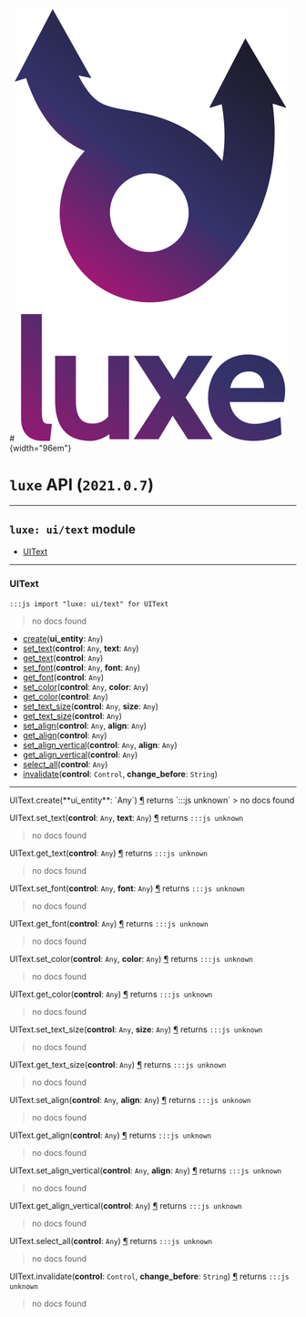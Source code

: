 #![](../../images/luxe-dark.svg){width="96em"}

# `luxe` API (`2021.0.7`)  


---

## `luxe: ui/text` module

- [UIText](#uitext)   

---

### UIText
`:::js import "luxe: ui/text" for UIText`
> no docs found

- [create](#UIText.create)(**ui_entity**: `Any`)
- [set_text](#UIText.set_text+2)(**control**: `Any`, **text**: `Any`)
- [get_text](#UIText.get_text)(**control**: `Any`)
- [set_font](#UIText.set_font+2)(**control**: `Any`, **font**: `Any`)
- [get_font](#UIText.get_font)(**control**: `Any`)
- [set_color](#UIText.set_color+2)(**control**: `Any`, **color**: `Any`)
- [get_color](#UIText.get_color)(**control**: `Any`)
- [set_text_size](#UIText.set_text_size+2)(**control**: `Any`, **size**: `Any`)
- [get_text_size](#UIText.get_text_size)(**control**: `Any`)
- [set_align](#UIText.set_align+2)(**control**: `Any`, **align**: `Any`)
- [get_align](#UIText.get_align)(**control**: `Any`)
- [set_align_vertical](#UIText.set_align_vertical+2)(**control**: `Any`, **align**: `Any`)
- [get_align_vertical](#UIText.get_align_vertical)(**control**: `Any`)
- [select_all](#UIText.select_all)(**control**: `Any`)
- [invalidate](#UIText.invalidate+2)(**control**: `Control`, **change_before**: `String`)

<hr/>
<endpoint module="luxe: ui/text" class="UIText" signature="create(ui_entity : Any)"></endpoint>
<signature id="UIText.create">UIText.create(**ui_entity**: `Any`)
<a class="headerlink" href="#UIText.create" title="Permanent link">¶</a></signature>
<span class='api_ret'>returns</span> `:::js unknown`
> no docs found   

<endpoint module="luxe: ui/text" class="UIText" signature="set_text(control : Any, text : Any)"></endpoint>
<signature id="UIText.set_text+2">UIText.set_text(**control**: `Any`, **text**: `Any`)
<a class="headerlink" href="#UIText.set_text+2" title="Permanent link">¶</a></signature>
<span class='api_ret'>returns</span> `:::js unknown`
> no docs found   

<endpoint module="luxe: ui/text" class="UIText" signature="get_text(control : Any)"></endpoint>
<signature id="UIText.get_text">UIText.get_text(**control**: `Any`)
<a class="headerlink" href="#UIText.get_text" title="Permanent link">¶</a></signature>
<span class='api_ret'>returns</span> `:::js unknown`
> no docs found   

<endpoint module="luxe: ui/text" class="UIText" signature="set_font(control : Any, font : Any)"></endpoint>
<signature id="UIText.set_font+2">UIText.set_font(**control**: `Any`, **font**: `Any`)
<a class="headerlink" href="#UIText.set_font+2" title="Permanent link">¶</a></signature>
<span class='api_ret'>returns</span> `:::js unknown`
> no docs found   

<endpoint module="luxe: ui/text" class="UIText" signature="get_font(control : Any)"></endpoint>
<signature id="UIText.get_font">UIText.get_font(**control**: `Any`)
<a class="headerlink" href="#UIText.get_font" title="Permanent link">¶</a></signature>
<span class='api_ret'>returns</span> `:::js unknown`
> no docs found   

<endpoint module="luxe: ui/text" class="UIText" signature="set_color(control : Any, color : Any)"></endpoint>
<signature id="UIText.set_color+2">UIText.set_color(**control**: `Any`, **color**: `Any`)
<a class="headerlink" href="#UIText.set_color+2" title="Permanent link">¶</a></signature>
<span class='api_ret'>returns</span> `:::js unknown`
> no docs found   

<endpoint module="luxe: ui/text" class="UIText" signature="get_color(control : Any)"></endpoint>
<signature id="UIText.get_color">UIText.get_color(**control**: `Any`)
<a class="headerlink" href="#UIText.get_color" title="Permanent link">¶</a></signature>
<span class='api_ret'>returns</span> `:::js unknown`
> no docs found   

<endpoint module="luxe: ui/text" class="UIText" signature="set_text_size(control : Any, size : Any)"></endpoint>
<signature id="UIText.set_text_size+2">UIText.set_text_size(**control**: `Any`, **size**: `Any`)
<a class="headerlink" href="#UIText.set_text_size+2" title="Permanent link">¶</a></signature>
<span class='api_ret'>returns</span> `:::js unknown`
> no docs found   

<endpoint module="luxe: ui/text" class="UIText" signature="get_text_size(control : Any)"></endpoint>
<signature id="UIText.get_text_size">UIText.get_text_size(**control**: `Any`)
<a class="headerlink" href="#UIText.get_text_size" title="Permanent link">¶</a></signature>
<span class='api_ret'>returns</span> `:::js unknown`
> no docs found   

<endpoint module="luxe: ui/text" class="UIText" signature="set_align(control : Any, align : Any)"></endpoint>
<signature id="UIText.set_align+2">UIText.set_align(**control**: `Any`, **align**: `Any`)
<a class="headerlink" href="#UIText.set_align+2" title="Permanent link">¶</a></signature>
<span class='api_ret'>returns</span> `:::js unknown`
> no docs found   

<endpoint module="luxe: ui/text" class="UIText" signature="get_align(control : Any)"></endpoint>
<signature id="UIText.get_align">UIText.get_align(**control**: `Any`)
<a class="headerlink" href="#UIText.get_align" title="Permanent link">¶</a></signature>
<span class='api_ret'>returns</span> `:::js unknown`
> no docs found   

<endpoint module="luxe: ui/text" class="UIText" signature="set_align_vertical(control : Any, align : Any)"></endpoint>
<signature id="UIText.set_align_vertical+2">UIText.set_align_vertical(**control**: `Any`, **align**: `Any`)
<a class="headerlink" href="#UIText.set_align_vertical+2" title="Permanent link">¶</a></signature>
<span class='api_ret'>returns</span> `:::js unknown`
> no docs found   

<endpoint module="luxe: ui/text" class="UIText" signature="get_align_vertical(control : Any)"></endpoint>
<signature id="UIText.get_align_vertical">UIText.get_align_vertical(**control**: `Any`)
<a class="headerlink" href="#UIText.get_align_vertical" title="Permanent link">¶</a></signature>
<span class='api_ret'>returns</span> `:::js unknown`
> no docs found   

<endpoint module="luxe: ui/text" class="UIText" signature="select_all(control : Any)"></endpoint>
<signature id="UIText.select_all">UIText.select_all(**control**: `Any`)
<a class="headerlink" href="#UIText.select_all" title="Permanent link">¶</a></signature>
<span class='api_ret'>returns</span> `:::js unknown`
> no docs found   

<endpoint module="luxe: ui/text" class="UIText" signature="invalidate(control : Control, change_before : String)"></endpoint>
<signature id="UIText.invalidate+2">UIText.invalidate(**control**: `Control`, **change_before**: `String`)
<a class="headerlink" href="#UIText.invalidate+2" title="Permanent link">¶</a></signature>
<span class='api_ret'>returns</span> `:::js unknown`
> no docs found   

